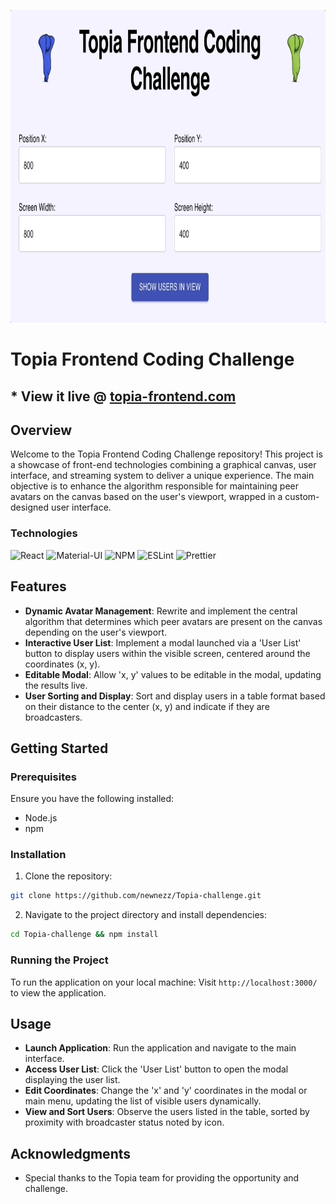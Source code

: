 <p align="center">
    <img src="topia-readme.gif" height="500">
</p>

# Topia Frontend Coding Challenge
## * View it live @ [topia-frontend.com](https://topia-frontend.com)

## Overview

Welcome to the Topia Frontend Coding Challenge repository! This project is a showcase of front-end technologies combining a graphical canvas, user interface, and streaming system to deliver a unique experience. The main objective is to enhance the algorithm responsible for maintaining peer avatars on the canvas based on the user's viewport, wrapped in a custom-designed user interface.

### Technologies
![React](https://img.shields.io/badge/React-20232A?style=for-the-badge&logo=react&logoColor)
![Material-UI](https://img.shields.io/badge/Material--UI-0081CB?style=for-the-badge&logo=material-ui&logoColor=white)
![NPM](https://img.shields.io/badge/NPM-%23000000.svg?style=for-the-badge&logo=npm&logoColor=white)
![ESLint](https://img.shields.io/badge/ESLint-4B32C3?style=for-the-badge&logo=eslint&logoColor=white)
![Prettier](https://img.shields.io/badge/Prettier-1A2B34?style=for-the-badge&logo=prettier&logoColor=white)


## Features

- **Dynamic Avatar Management**: Rewrite and implement the central algorithm that determines which peer avatars are present on the canvas depending on the user's viewport.
- **Interactive User List**: Implement a modal launched via a 'User List' button to display users within the visible screen, centered around the coordinates (x, y).
- **Editable Modal**: Allow 'x, y' values to be editable in the modal, updating the results live.
- **User Sorting and Display**: Sort and display users in a table format based on their distance to the center (x, y) and indicate if they are broadcasters.

## Getting Started

### Prerequisites
Ensure you have the following installed:
- Node.js
- npm

### Installation
1. Clone the repository:
```sh 
git clone https://github.com/newnezz/Topia-challenge.git
```
2. Navigate to the project directory and install dependencies:
```sh
cd Topia-challenge && npm install
```

### Running the Project
To run the application on your local machine:
Visit `http://localhost:3000/` to view the application.

## Usage

- **Launch Application**: Run the application and navigate to the main interface.
- **Access User List**: Click the 'User List' button to open the modal displaying the user list.
- **Edit Coordinates**: Change the 'x' and 'y' coordinates in the modal or main menu, updating the list of visible users dynamically.
- **View and Sort Users**: Observe the users listed in the table, sorted by proximity with broadcaster status noted by icon.

## Acknowledgments
- Special thanks to the Topia team for providing the opportunity and challenge.
